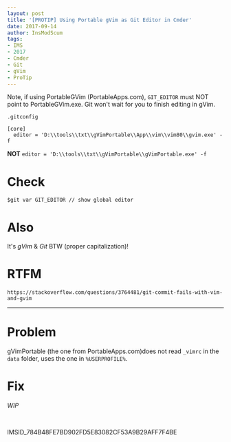 ```yaml
---
layout: post
title: '[PROTIP] Using Portable gVim as Git Editor in Cmder'
date: 2017-09-14
author: InsModScum
tags:
- IMS
- 2017
- Cmder
- Git
- gVim
- ProTip
---
```


Note, if using PortableGVim (PortableApps.com), `GIT_EDITOR` must NOT point to PortableGVim.exe. Git won't wait for you to finish editing in gVim.

`.gitconfig`

```
[core]
  editor = 'D:\\tools\\txt\\gVimPortable\\App\\vim\\vim80\\gvim.exe' -f
```

**NOT** `editor = 'D:\\tools\\txt\\gVimPortable\\gVimPortable.exe' -f`

# Check #

```
$git var GIT_EDITOR // show global editor
```

# Also #

It's *gVim* & *Git* BTW (proper capitalization)!

# RTFM #

```
https://stackoverflow.com/questions/3764481/git-commit-fails-with-vim-and-gvim
```

---

# Problem #

gVimPortable (the one from PortableApps.com)does not read `_vimrc` in the `data` folder, uses the one in `%USERPROFILE%`.

# Fix #

*WIP*

<br>

IMSID_784B48FE7BD902FD5E83082CF53A9B29AFF7F4BE

<br>
